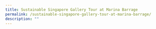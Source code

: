 ```yaml
---
title: Sustainable Singapore Gallery Tour at Marina Barrage
permalink: /sustainable-singapore-gallery-tour-at-marina-barrage/
description: ""
---
```

